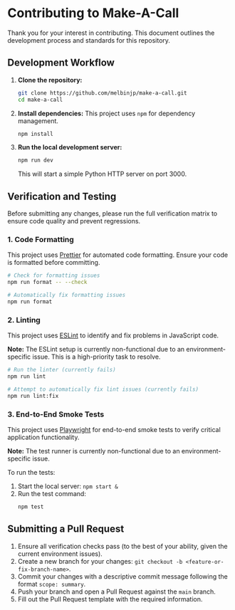# Contributing to Make-A-Call

Thank you for your interest in contributing. This document outlines the development process and standards for this repository.

## Development Workflow

1.  **Clone the repository:**
    ```bash
    git clone https://github.com/melbinjp/make-a-call.git
    cd make-a-call
    ```

2.  **Install dependencies:** This project uses `npm` for dependency management.
    ```bash
    npm install
    ```

3.  **Run the local development server:**
    ```bash
    npm run dev
    ```
    This will start a simple Python HTTP server on port 3000.

## Verification and Testing

Before submitting any changes, please run the full verification matrix to ensure code quality and prevent regressions.

### 1. Code Formatting

This project uses [Prettier](https://prettier.io/) for automated code formatting. Ensure your code is formatted before committing.

```bash
# Check for formatting issues
npm run format -- --check

# Automatically fix formatting issues
npm run format
```

### 2. Linting

This project uses [ESLint](https://eslint.org/) to identify and fix problems in JavaScript code.

**Note:** The ESLint setup is currently non-functional due to an environment-specific issue. This is a high-priority task to resolve.

```bash
# Run the linter (currently fails)
npm run lint

# Attempt to automatically fix lint issues (currently fails)
npm run lint:fix
```

### 3. End-to-End Smoke Tests

This project uses [Playwright](https://playwright.dev/) for end-to-end smoke tests to verify critical application functionality.

**Note:** The test runner is currently non-functional due to an environment-specific issue.

To run the tests:
1.  Start the local server: `npm start &`
2.  Run the test command:
    ```bash
    npm test
    ```

## Submitting a Pull Request

1.  Ensure all verification checks pass (to the best of your ability, given the current environment issues).
2.  Create a new branch for your changes: `git checkout -b <feature-or-fix-branch-name>`.
3.  Commit your changes with a descriptive commit message following the format `scope: summary`.
4.  Push your branch and open a Pull Request against the `main` branch.
5.  Fill out the Pull Request template with the required information.
